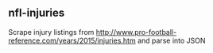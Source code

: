 nfl-injuries
-------------

Scrape injury listings from http://www.pro-football-reference.com/years/2015/injuries.htm and parse into JSON
